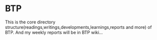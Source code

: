 # BTP
This is the core directory structure(readings,writings,developments,learnings,reports and more) of BTP.
And my weekly reports will be in BTP wiki...
